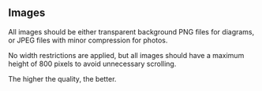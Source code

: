 ## Images

All images should be either transparent background PNG files for diagrams, or JPEG files with minor compression for photos.

No width restrictions are applied, but all images should have a maximum height of 800 pixels to avoid unnecessary scrolling.

The higher the quality, the better.